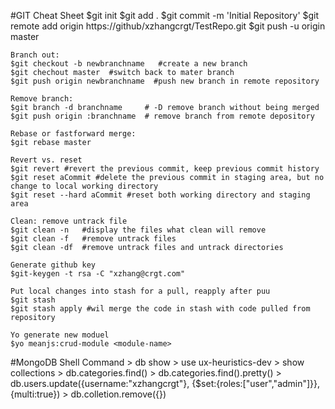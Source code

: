 
#GIT Cheat Sheet
	$git init
	$git add .
	$git commit -m 'Initial Repository'
	$git remote add origin https://github/xzhangcrgt/TestRepo.git
	$git push -u origin master
	
	Branch out:
	$git checkout -b newbranchname   #create a new branch
	$git chechout master  #switch back to mater branch
	$git push origin newbranchname  #push new branch in remote repository
	
	Remove branch:
	$git branch -d branchname     # -D remove branch without being merged
	$git push origin :branchname  # remove branch from remote depository
	
	Rebase or fastforward merge:
	$git rebase master
	
	Revert vs. reset
	$git revert #revert the previous commit, keep previous commit history
	$git reset aCommit #delete the previous commit in staging area, but no change to local working directory
	$git reset --hard aCommit #reset both working directory and staging area
	
	Clean: remove untrack file
	$git clean -n   #display the files what clean will remove
	$git clean -f   #remove untrack files
	$git clean -df  #remove untrack files and untrack directories
	
	Generate github key
	$git-keygen -t rsa -C "xzhang@crgt.com"
	
	Put local changes into stash for a pull, reapply after puu
	$git stash
	$git stash apply #wil merge the code in stash with code pulled from repository
	
	Yo generate new moduel
	$yo meanjs:crud-module <module-name>
	
#MongoDB Shell Command
	> db show
	> use ux-heuristics-dev
	> show collections
	> db.categories.find()
	> db.categories.find().pretty()
	> db.users.update({username:"xzhangcrgt"}, {$set:{roles:["user","admin"]}},{multi:true})
	> db.colletion.remove({})
	
